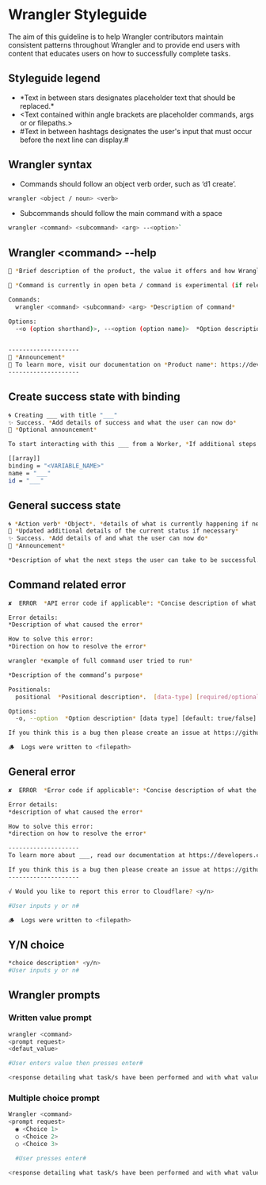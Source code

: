 # Wrangler Styleguide

The aim of this guideline is to help Wrangler contributors maintain consistent patterns throughout Wrangler and to provide end users with content that educates users on how to successfully complete tasks.

## Styleguide legend

- \*Text in between stars designates placeholder text that should be replaced.\*
- \<Text contained within angle brackets are placeholder commands, args or or filepaths.\>
- #Text in between hashtags designates the user's input that must occur before the next line can display.#

## Wrangler syntax

- Commands should follow an object verb order, such as ‘d1 create’.

```sh
wrangler <object / noun> <verb>
```

- Subcommands should follow the main command with a space

```sh
wrangler <command> <subcommand> <arg> --<option>`
```

## Wrangler \<command\> --help

```sh
🧮 *Brief description of the product, the value it offers and how Wrangler can interact with it*

🔧 *Command is currently in open beta / command is experimental (if relevant)*

Commands:
  wrangler <command> <subcommand> <arg> *Description of command*

Options:
  -<o (option shorthand)>, --<option (option name)>  *Option description* [*data_type*] [default: *true/false*]


--------------------
📣 *Announcement*
📃 To learn more, visit our documentation on *Product name*: https://developers.cloudflare.com/*productname*
--------------------

```

## Create success state with binding

```sh
🌀 Creating ___ with title "___"
✨ Success. *Add details of success and what the user can now do*
📣 *Optional announcement*

To start interacting with this ___ from a Worker, *If additional steps required, such as obtaining account ID from dash, add them here* \(then\) open your Worker’s config file and add the following binding configuration:

[[array]]
binding = "<VARIABLE_NAME>"
name = "___"
id = "___"
```

## General success state

```sh
🌀 *Action verb* *Object*. *details of what is currently happening if necessary*
🚧 *Updated additional details of the current status if necessary*
✨ Success. *Add details of and what the user can now do*
📣 *Announcement*

*Description of what the next steps the user can take to be successful. If there are predictable happy paths following a success state, make those paths clear to the user here.*
```

## Command related error

```sh
✘  ERROR  *API error code if applicable*: *Concise description of what the error is*:

Error details:
*Description of what caused the error*

How to solve this error:
*Direction on how to resolve the error*

wrangler *example of full command user tried to run*

*Description of the command’s purpose*

Positionals:
  positional  *Positional description*.  [data-type] [required/optional]

Options:
  -o, --option  *Option description* [data type] [default: true/false]

If you think this is a bug then please create an issue at https://github.com/cloudflare/workers-sdk/issues/new/choose

🪵  Logs were written to <filepath>

```

## General error

```sh
✘  ERROR  *Error code if applicable*: *Concise description of what the error is*

Error details:
*description of what caused the error*

How to solve this error:
*direction on how to resolve the error*

--------------------
To learn more about ___, read our documentation at https://developers.cloudflare.com/*productname*

If you think this is a bug then please create an issue at https://github.com/cloudflare/workers-sdk/issues/new/choose
--------------------

√ Would you like to report this error to Cloudflare? <y/n>

#User inputs y or n#

🪵  Logs were written to <filepath>

```

## Y/N choice

```sh
*choice description* <y/n>
#User inputs y or n#

```

## Wrangler prompts

### Written value prompt

```sh
wrangler <command>
<prompt request>
<defaut_value>

#User enters value then presses enter#

<response detailing what task/s have been performed and with what values where applicable OR continue to next prompt>
```

### Multiple choice prompt

```sh
Wrangler <command>
<prompt request>
  ◉ <Choice 1>
  ○ <Choice 2>
  ○ <Choice 3>

  #User presses enter#

<response detailing what task/s have been performed and with what values where applicable OR continue to next prompt>
```
